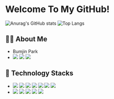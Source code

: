 # Welcome To My GitHub!

![Anurag's GitHub stats](https://github-readme-stats-sand-six-91.vercel.app/api?username=pbj0922&show_icons=true&count_private=true&line_height=24&theme=dracula&hide=stars)
![Top Langs](https://github-readme-stats-sand-six-91.vercel.app/api/top-langs/?username=pbj0922&layout=compact&theme=dracula)

## 🙋‍♂️ About Me
- Bumjin Park
- <span><a href="mailto:qkrqjawls0922@gmail.com" target="_blank"><img src="https://img.shields.io/badge/Gmail-d14836?style=flat&logo=Gmail&logoColor=white"/></a></span>
<span><a href="https://velog.io/@bpark14" target="_blank"><img src="https://img.shields.io/badge/Velog-20c997?style=flat&logo=Vimeo&logoColor=white"/></a></span>
<span><a href="https://github.com/pbj0922" target="_blank"><img src="http://img.shields.io/badge/Github-181717?style=flat&logo=github&logoColor=white"/></a></span>

## 🔨 Technology Stacks
- <span><img src="https://img.shields.io/badge/HTML-e34f26?style=flat&logo=html5&logoColor=white"/></span>
<span><img src="https://img.shields.io/badge/CSS-1572b6?style=flat&logo=css3&logoColor=white"/></span>
<span><img src="https://img.shields.io/badge/JavaScript-dbab09?style=flat&logo=javascript&logoColor=white"/></span>
<span><img src="https://img.shields.io/badge/TypeScript-3178C6?style=flat&logo=typescript&logoColor=white"/></span>
<span><img src="https://img.shields.io/badge/React-61dafb?style=flat&logo=react&logoColor=white"/></span>
<span><img src="https://img.shields.io/badge/Next.js-000000?style=flat&logo=next-dot-js&logoColor=white"/></span>
<span><img src="https://img.shields.io/badge/Tailwind CSS-06B6D4?style=flat&logo=next-dot-js&logoColor=white"/></span><br/>
- <span><img src="https://img.shields.io/badge/Solidity-D1AB66?style=flat&logo=solidity&logoColor=white"/></span>
<span><img src="https://img.shields.io/badge/Prisma-2D3748?style=flat&logo=prisma&logoColor=white"/></span>
<span><img src="https://img.shields.io/badge/Friebase-FFCA28?style=flat&logo=firebase&logoColor=white"/></span>
<span><img src="https://img.shields.io/badge/Git-F05032?style=flat&logo=git&logoColor=white"/></span>
<span><img src="https://img.shields.io/badge/Vercel-000000?style=flat&logo=vercel&logoColor=white"/></span>

